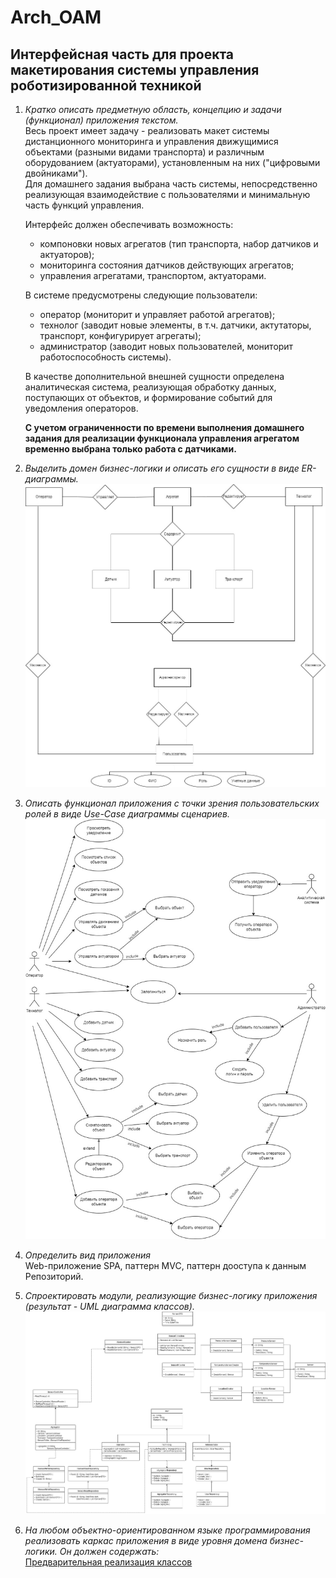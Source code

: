 # Arch_OAM
## Интерфейсная часть для проекта макетирования системы управления роботизированной техникой
1. _Кратко описать предметную область, концепцию и задачи (функционал) приложения текстом._    
   Весь проект имеет задачу - реализовать макет системы дистанционного мониторинга и управления движущимися объектами (разными видами транспорта) и различным              оборудованием (актуаторами), установленным на них ("цифровыми двойниками").  
   Для домашнего задания выбрана часть системы, непосредственно реализующая взаимодействие с пользователями и минимальную часть функций управления.
   
   Интерфейс должен обеспечивать возможность:
   - компоновки новых агрегатов (тип транспорта, набор датчиков и актуаторов);
   - мониторинга состояния датчиков действующих агрегатов;
   - управления агрегатами, транспортом, актуаторами.  
   
   В системе предусмотрены следующие пользователи:
   - оператор (мониторит и управляет работой агрегатов);
   - технолог (заводит новые элементы, в т.ч. датчики, актутаторы, транспорт, конфигурирует агрегаты);
   - администратор (заводит новых пользователей, мониторит работоспособность системы). 
   
   В качестве дополнительной внешней сущности определена аналитическая система, реализующая обработку данных, поступающих от объектов, и формирование событий для уведомления операторов.  
   
   __С учетом ограниченности по времени выполнения домашнего задания для реализации функционала управления агрегатом временно выбрана только работа с датчиками.__  
   
3. _Выделить домен бизнес-логики и описать его сущности в виде ER-диаграммы._   
   ![Очень простая ER диаграмма](https://github.com/rsamohvalov/Arch_OAM/blob/main/ER.jpg) 
5. _Описать функционал приложения с точки зрения пользовательских ролей в виде Use-Case диаграммы сценариев._    
   ![Use-Case диаграмма](https://github.com/rsamohvalov/Arch_OAM/blob/main/Use-case.jpg)
6. _Определить вид приложения_  
   Web-приложение SPA, паттерн MVC, паттерн дооступа к данным Репозиторий.  
8. _Спроектировать модули, реализующие бизнес-логику приложения (результат - UML диаграмма классов)._  
   ![Диаграмма классов](https://github.com/rsamohvalov/Arch_OAM/blob/main/ClassUML.jpg)
10. _На любом объектно-ориентированном языке программирования реализовать каркас приложения в виде уровня домена бизнес-логики. Он должен содержать:_  
   [Предварительная реализация классов](https://github.com/rsamohvalov/Arch_OAM.git)
